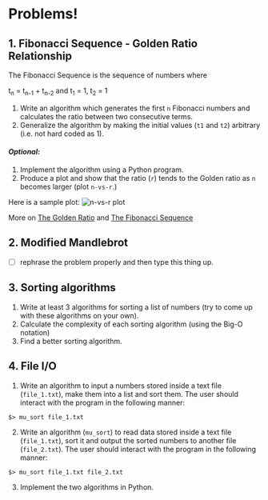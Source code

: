 # Problems!

## 1. Fibonacci Sequence - Golden Ratio Relationship

The Fibonacci Sequence is the sequence of numbers where

t<sub>n</sub> = t<sub>n-1</sub> + t<sub>n-2</sub> and t<sub>1</sub> =  1, t<sub>2</sub> = 1

1. Write an algorithm which generates the first ```n``` Fibonacci numbers and calculates the ratio between two consecutive terms.
2. Generalize the algorithm by making the initial values (```t1``` and ```t2```) arbitrary (i.e. not hard coded as 1).

#### *Optional:*

1. Implement the algorithm using a Python program.
2. Produce a plot and show that the ratio (```r```) tends to the Golden ratio as ```n``` becomes larger (plot ```n-vs-r```.)

Here is a sample plot:
![n-vs-r plot](https://raw.githubusercontent.com/abhikpal/IB-CS-1416/master/images/prob_0001.png)

More on [The Golden Ratio](http://en.wikipedia.org/wiki/Golden_ratio) and [The Fibonacci Sequence](http://en.wikipedia.org/wiki/Fibonacci_number)

## 2. Modified Mandlebrot

- [ ] rephrase the problem properly and then type this thing up.

## 3. Sorting algorithms

1. Write at least 3 algorithms for sorting a list of numbers (try to come up with these algorithms on your own).
2. Calculate the complexity of each sorting algorithm (using the Big-O notation)
3. Find a better sorting algorithm.

## 4. File I/O

1. Write an algorithm to input a numbers stored inside a text file (```file_1.txt```), make them into a list and sort them. The user should interact with the program in the following manner:
```shell
$> mu_sort file_1.txt
```
2. Write an algorithm (```mu_sort```) to read data stored inside a text file (```file_1.txt```), sort it and output the sorted numbers to another file (```file_2.txt```). The user should interact with the program in the following manner:
```shell
$> mu_sort file_1.txt file_2.txt
```
3. Implement the two algorithms in Python.